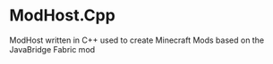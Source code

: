 # ModHost.Cpp
ModHost written in C++ used to create Minecraft Mods based on the JavaBridge Fabric mod
